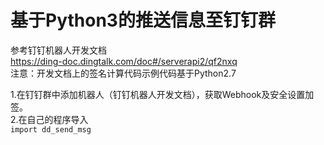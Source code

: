 基于Python3的推送信息至钉钉群
===
参考钉钉机器人开发文档  
https://ding-doc.dingtalk.com/doc#/serverapi2/qf2nxq  
注意：开发文档上的签名计算代码示例代码基于Python2.7  

1.在钉钉群中添加机器人（钉钉机器人开发文档），获取Webhook及安全设置加签。  
2.在自己的程序导入  
`import dd_send_msg`

